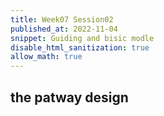 ```yaml
---
title: Week07 Session02
published_at: 2022-11-04
snippet: Guiding and bisic modle
disable_html_sanitization: true
allow_math: true
---
```


## the patway design


##